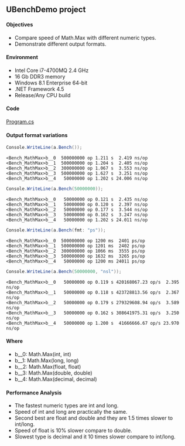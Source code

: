 ## UBenchDemo project

#### Objectives

 - Compare speed of Math.Max with different numeric types.
 - Demonstrate different output formats.

#### Environment

 - Intel Core i7-4700MQ 2.4 GHz
 - 16 Gb DDR3 memory
 - Windows 8.1 Enterprise 64-bit
 - .NET Framework 4.5
 - Release/Any CPU build

#### Code

[Program.cs](Program.cs)
 
#### Output format variations

```c#
Console.WriteLine(a.Bench());
```
```
<Bench_MathMax>b__0  500000000 op 1.211 s  2.419 ns/op
<Bench_MathMax>b__1  500000000 op 1.204 s  2.405 ns/op
<Bench_MathMax>b__2  300000000 op 1.067 s  3.553 ns/op
<Bench_MathMax>b__3  500000000 op 1.627 s  3.251 ns/op
<Bench_MathMax>b__4   50000000 op 1.202 s 24.006 ns/op
```
```c#
Console.WriteLine(a.Bench(50000000));
```
```
<Bench_MathMax>b__0   50000000 op 0.121 s  2.435 ns/op
<Bench_MathMax>b__1   50000000 op 0.120 s  2.397 ns/op
<Bench_MathMax>b__2   50000000 op 0.177 s  3.544 ns/op
<Bench_MathMax>b__3   50000000 op 0.162 s  3.247 ns/op
<Bench_MathMax>b__4   50000000 op 1.202 s 24.011 ns/op
```
```c#
Console.WriteLine(a.Bench(fmt: "ps"));
```
```
<Bench_MathMax>b__0  500000000 op 1200 ms  2401 ps/op
<Bench_MathMax>b__1  500000000 op 1201 ms  2402 ps/op
<Bench_MathMax>b__2  300000000 op 1066 ms  3555 ps/op
<Bench_MathMax>b__3  500000000 op 1632 ms  3265 ps/op
<Bench_MathMax>b__4   50000000 op 1200 ms 24011 ps/op
```
```c#
Console.WriteLine(a.Bench(50000000, "nsl"));
```
```
<Bench_MathMax>b__0   50000000 op 0.119 s 420168067.23 op/s  2.395 ns/op
<Bench_MathMax>b__1   50000000 op 0.118 s 423728813.56 op/s  2.367 ns/op
<Bench_MathMax>b__2   50000000 op 0.179 s 279329608.94 op/s  3.589 ns/op
<Bench_MathMax>b__3   50000000 op 0.162 s 308641975.31 op/s  3.250 ns/op
<Bench_MathMax>b__4   50000000 op 1.200 s  41666666.67 op/s 23.970 ns/op
```

#### Where
 
 - b__0: Math.Max(int, int)
 - b__1: Math.Max(long, long)
 - b__2: Math.Max(float, float)
 - b__3: Math.Max(double, double)
 - b__4: Math.Max(decimal, decimal)
 
#### Performance Analysis

 - The fastest numeric types are int and long.
 - Speed of int and long are practically the same.
 - Second best are float and double and they are 1.5 times slower to int/long.
 - Speed of float is 10% slower compare to double.
 - Slowest type is decimal and it 10 times slower compare to int/long.
